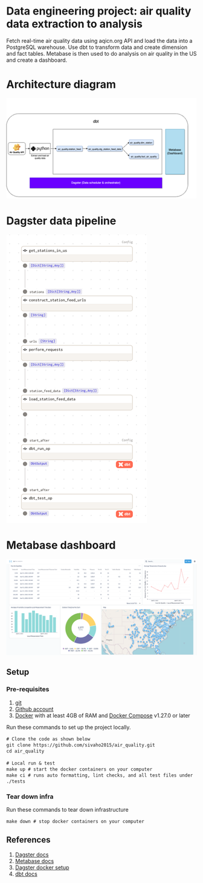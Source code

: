 # Data engineering project: air quality data extraction to analysis

Fetch real-time air quality data using aqicn.org API and load the data into a PostgreSQL warehouse. Use dbt to transform data and create dimension and fact tables.
Metabase is then used to do analysis on air quality in the US and create a dashboard.

# Architecture diagram

![Architecture](assets/images/arch_diagram.png?raw=true)

# Dagster data pipeline

![Pipeline](assets/images/pipeline.png)

# Metabase dashboard

![Dashboard](assets/images/dashboard.png)

## Setup

### Pre-requisites

1. [git](https://git-scm.com/book/en/v2/Getting-Started-Installing-Git)
2. [Github account](https://github.com/)
3. [Docker](https://docs.docker.com/engine/install/) with at least 4GB of RAM and [Docker Compose](https://docs.docker.com/compose/install/) v1.27.0 or later

Run these commands to set up the project locally.

```shell
# Clone the code as shown below
git clone https://github.com/sivaho2015/air_quality.git
cd air_quality

# Local run & test
make up # start the docker containers on your computer
make ci # runs auto formatting, lint checks, and all test files under ./tests
```

### Tear down infra

Run these commands to tear down infrastructure

```shell
make down # stop docker containers on your computer
```

## References

1. [Dagster docs](https://docs.dagster.io/tutorial)
2. [Metabase docs](https://www.metabase.com/learn/getting-started/getting-started.html)
4. [Dagster docker setup](https://github.com/dagster-io/dagster/tree/0.14.17/examples/deploy_docker)
5. [dbt docs](https://docs.getdbt.com/)
